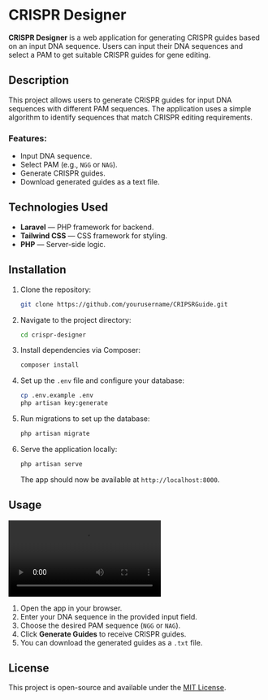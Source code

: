# CRISPR Designer

**CRISPR Designer** is a web application for generating CRISPR guides based on an input DNA sequence. Users can input their DNA sequences and select a PAM to get suitable CRISPR guides for gene editing.

## Description

This project allows users to generate CRISPR guides for input DNA sequences with different PAM sequences. The application uses a simple algorithm to identify sequences that match CRISPR editing requirements.

### Features:
- Input DNA sequence.
- Select PAM (e.g., `NGG` or `NAG`).
- Generate CRISPR guides.
- Download generated guides as a text file.

## Technologies Used
- **Laravel** — PHP framework for backend.
- **Tailwind CSS** — CSS framework for styling.
- **PHP** — Server-side logic.

## Installation

1. Clone the repository:

   ```bash
   git clone https://github.com/yourusername/CRIPSRGuide.git
   ```

2. Navigate to the project directory:

   ```bash
   cd crispr-designer
   ```

3. Install dependencies via Composer:

   ```bash
   composer install
   ```

4. Set up the `.env` file and configure your database:

   ```bash
   cp .env.example .env
   php artisan key:generate
   ```

5. Run migrations to set up the database:

   ```bash
   php artisan migrate
   ```

6. Serve the application locally:

   ```bash
   php artisan serve
   ```

   The app should now be available at `http://localhost:8000`.

## Usage

![alt text](https://github.com/AkimzhanRakhimov/CRISPRGuide/blob/main/Home_CRISPR_Designer.mp4)
 
1. Open the app in your browser.
2. Enter your DNA sequence in the provided input field.
3. Choose the desired PAM sequence (`NGG` or `NAG`).
4. Click **Generate Guides** to receive CRISPR guides.
5. You can download the generated guides as a `.txt` file.

## License

This project is open-source and available under the [MIT License](LICENSE).


